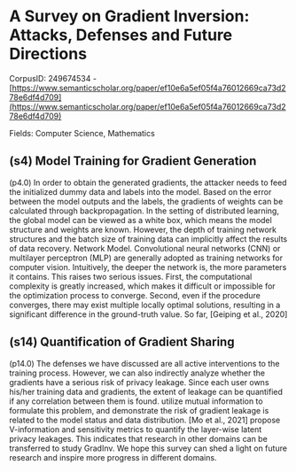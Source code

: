# A Survey on Gradient Inversion: Attacks, Defenses and Future Directions

CorpusID: 249674534 - [https://www.semanticscholar.org/paper/ef10e6a5ef05f4a76012669ca73d278e6df4d709](https://www.semanticscholar.org/paper/ef10e6a5ef05f4a76012669ca73d278e6df4d709)

Fields: Computer Science, Mathematics

## (s4) Model Training for Gradient Generation
(p4.0) In order to obtain the generated gradients, the attacker needs to feed the initialized dummy data and labels into the model. Based on the error between the model outputs and the labels, the gradients of weights can be calculated through backpropagation. In the setting of distributed learning, the global model can be viewed as a white box, which means the model structure and weights are known. However, the depth of training network structures and the batch size of training data can implicitly affect the results of data recovery. Network Model. Convolutional neural networks (CNN) or multilayer perceptron (MLP) are generally adopted as training networks for computer vision. Intuitively, the deeper the network is, the more parameters it contains. This raises two serious issues. First, the computational complexity is greatly increased, which makes it difficult or impossible for the optimization process to converge. Second, even if the procedure converges, there may exist multiple locally optimal solutions, resulting in a significant difference in the ground-truth value. So far, [Geiping et al., 2020] 
## (s14) Quantification of Gradient Sharing
(p14.0) The defenses we have discussed are all active interventions to the training process. However, we can also indirectly analyze whether the gradients have a serious risk of privacy leakage. Since each user owns his/her training data and gradients, the extent of leakage can be quantified if any correlation between them is found.  utilize mutual information to formulate this problem, and demonstrate the risk of gradient leakage is related to the model status and data distribution. [Mo et al., 2021] propose V-information and sensitivity metrics to quantify the layer-wise latent privacy leakages. This indicates that research in other domains can be transferred to study GradInv. We hope this survey can shed a light on future research and inspire more progress in different domains.
